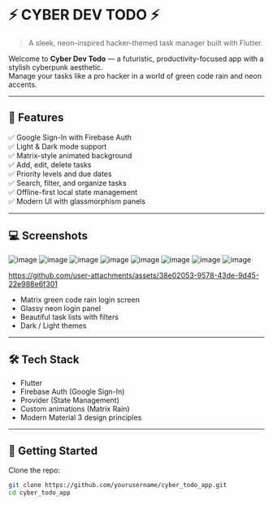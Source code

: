 # ⚡️ CYBER DEV TODO ⚡️

> A sleek, neon-inspired hacker-themed task manager built with Flutter.

Welcome to **Cyber Dev Todo** — a futuristic, productivity-focused app with a stylish cyberpunk aesthetic.  
Manage your tasks like a pro hacker in a world of green code rain and neon accents.

---

## 🎯 Features

✅ Google Sign-In with Firebase Auth  
✅ Light & Dark mode support  
✅ Matrix-style animated background  
✅ Add, edit, delete tasks  
✅ Priority levels and due dates  
✅ Search, filter, and organize tasks  
✅ Offline-first local state management  
✅ Modern UI with glassmorphism panels

---

## 💻 Screenshots

![image](https://github.com/user-attachments/assets/8121ab13-cd18-4ad8-b630-ff367e7e24f1)
![image](https://github.com/user-attachments/assets/1624f0b1-1eb4-4315-8284-9e39eb883550)
![image](https://github.com/user-attachments/assets/181549e6-ef18-4cd5-99b4-c5cbfc87be9a)
![image](https://github.com/user-attachments/assets/70720f56-05f0-460e-82fb-83a7823cf8a7)
![image](https://github.com/user-attachments/assets/7f95e0aa-6813-4cbf-9492-8b1f93188e38)
![image](https://github.com/user-attachments/assets/d7551f13-7739-4592-b4b8-46ba8f361633)
![image](https://github.com/user-attachments/assets/84df5f5b-22b9-41e3-a64a-2d2b5168574c)
![image](https://github.com/user-attachments/assets/edc61b80-db68-4bbd-8ecc-277f7771717f)


https://github.com/user-attachments/assets/38e02053-9578-43de-9d45-22e988e6f301



- Matrix green code rain login screen
- Glassy neon login panel
- Beautiful task lists with filters
- Dark / Light themes

---

## 🛠️ Tech Stack

- Flutter
- Firebase Auth (Google Sign-In)
- Provider (State Management)
- Custom animations (Matrix Rain)
- Modern Material 3 design principles

---

## 🚀 Getting Started

Clone the repo:

```bash
git clone https://github.com/yourusername/cyber_todo_app.git
cd cyber_todo_app
